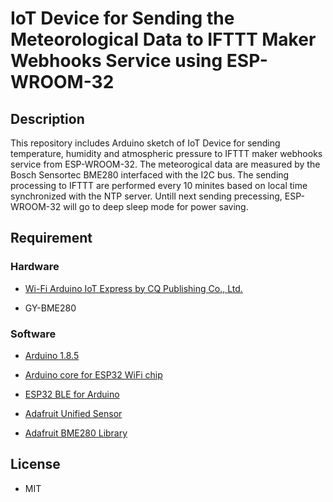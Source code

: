 IoT Device for Sending the Meteorological Data to IFTTT Maker Webhooks Service using ESP-WROOM-32
========

## Description

This repository includes Arduino sketch of IoT Device for sending temperature, humidity and atmospheric pressure to IFTTT maker webhooks service from ESP-WROOM-32.
The meteorogical data are measured by the Bosch Sensortec BME280 interfaced with the I2C bus.
The sending processing to IFTTT are performed every 10 minites based on local time synchronized with the NTP server.
Untill next sending precessing, ESP-WROOM-32 will go to deep sleep mode for power saving.


## Requirement

### Hardware

* [Wi-Fi Arduino IoT Express by CQ Publishing Co., Ltd.](http://toragi.cqpub.co.jp/tabid/848/Default.aspx)

* GY-BME280


### Software

* [Arduino 1.8.5](https://www.arduino.cc/en/Main/Software)

* [Arduino core for ESP32 WiFi chip](https://github.com/espressif/arduino-esp32)

* [ESP32 BLE for Arduino](https://github.com/nkolban/ESP32_BLE_Arduino)

* [Adafruit Unified Sensor](https://github.com/adafruit/Adafruit_Sensor)

* [Adafruit BME280 Library](https://github.com/adafruit/Adafruit_BME280_Library)


## License

* MIT
